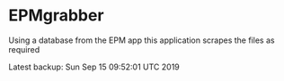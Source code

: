 # EPMgrabber
Using a database from the EPM app this application scrapes the files as required


Latest backup: Sun Sep 15 09:52:01 UTC 2019
